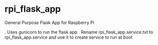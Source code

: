 # rpi_flask_app
General Purpose Flask App for Raspberry Pi

. Uses gunicorn to run the flask app
. Rename rpi_flask_app.service.txt to rpi_flask_app.service and use it to create service to run at boot 
